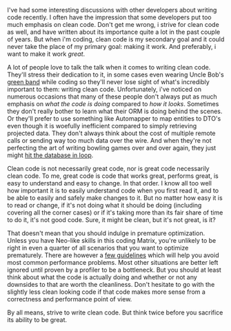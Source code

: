 I've had some interesting discussions with other developers about writing code recently. I often have the impression that some developers put too much emphasis on clean code. Don't get me wrong, i strive for clean code as well, and have written about its importance quite a lot in the past couple of years. But when i'm coding, clean code is my secondary goal and it could never take the place of my primary goal: making it work. And preferably, i want to make it work <em>great</em>. 

A lot of people love to talk the talk when it comes to writing clean code. They'll stress their dedication to it, in some cases even wearing Uncle Bob's <a href="http://butunclebob.com/ArticleS.UncleBob.GreenWristBand" target="_blank">green band</a> while coding so they'll never lose sight of what's incredibly important to them: writing clean code. Unfortunately, i've noticed on numerous occasions that many of these people don't always put as much emphasis on <em>what the code is doing</em> compared to <em>how it looks</em>. Sometimes they don't really bother to learn what their ORM is doing behind the scenes. Or they'll prefer to use something like Automapper to map entities to DTO's even though it is woefully inefficient compared to simply retrieving projected data. They don't always think about the cost of multiple remote calls or sending way too much data over the wire. And when they're not perfecting the art of writing bowling games over and over again, they just might <a href="/blog/2008/11/why-on-earth-would-a-developer-do-this/" target="_blank">hit the database in loop</a>.

Clean code is not necessarily great code, nor is great code necessarily clean code. To me, great code is code that works great, performs great, is easy to understand and easy to change. In that order. I know all too well how important it is to easily understand code when you first read it, and to be able to easily and safely make changes to it. But no matter how easy it is to read or change, if it's not doing what it should be doing (including covering all the corner cases) or if it's taking more than its fair share of time to do it, it's not good code. Sure, it might be clean, but it's not great, is it?

That doesn't mean that you should indulge in premature optimization. Unless you have Neo-like skills in this coding Matrix, you're unlikely to be right in even a quarter of all scenarios that you want to optimize prematurely. There are however a <a href="/blog/2009/02/performance-rules-of-thumb/" target="_blank">few guidelines</a> which will help you avoid most common performance problems. Most other situations are better left ignored until proven by a profiler to be a bottleneck. But you should at least think about what the code is actually doing and whether or not any downsides to that are worth the cleanliness. Don't hesitate to go with the slightly less clean looking code if that code makes more sense from a correctness and performance point of view.

By all means, strive to write clean code. But think twice before you sacrifice its ability to be great.